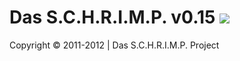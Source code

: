 Das S.C.H.R.I.M.P. v0.15   ![](https://raw.github.com/TheB3Rt0z/schrimp/master/.inc/img/schrimp_favicon_mini.ico "")
====================================================================================================================








Copyright © 2011-2012 | Das S.C.H.R.I.M.P. Project